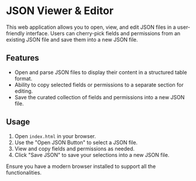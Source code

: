 # JSON Viewer & Editor

This web application allows you to open, view, and edit JSON files in a user-friendly interface. Users can cherry-pick fields and permissions from an existing JSON file and save them into a new JSON file.

## Features
- Open and parse JSON files to display their content in a structured table format.
- Ability to copy selected fields or permissions to a separate section for editing.
- Save the curated collection of fields and permissions into a new JSON file.

## Usage
1. Open `index.html` in your browser.
2. Use the "Open JSON Button" to select a JSON file.
3. View and copy fields and permissions as needed.
4. Click "Save JSON" to save your selections into a new JSON file.

Ensure you have a modern browser installed to support all the functionalities.